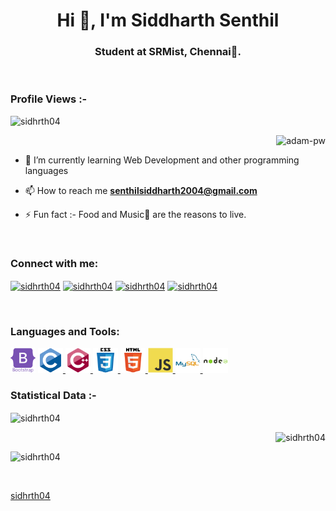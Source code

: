 <h1 align="center">Hi 👋, I'm Siddharth Senthil</h1>
<h3 align="center">Student at SRMist, Chennai🌟.</h3>

<br>

<p align="right"> <h3>Profile Views :-</h3> <img src="https://komarev.com/ghpvc/?username=sidhrth04&label=Profile%20views&color=0e75b6&style=flat"
    alt="sidhrth04" /> 
  </p>
  <p><img align="right" src="https://github.com/Adam-pw/Adam-pw/blob/main/animation_500_kxa883sd.gif" alt="adam-pw" /></p>

<br>


- 🌱 I’m currently learning Web Development and other programming languages

- 📫 How to reach me **senthilsiddharth2004@gmail.com**

- ⚡ Fun fact :- Food and Music🎵 are the reasons to live.

<br>

<h3 align="left">Connect with me:</h3>
<p align="left">
  <a href="https://www.linkedin.com/in/sidhrt04/" target="blank"><img align="center"
      src="https://raw.githubusercontent.com/rahuldkjain/github-profile-readme-generator/master/src/images/icons/Social/linked-in-alt.svg"
      alt="sidhrth04" height="30" width="40" /></a>
  <a href="https://instagram.com/sidhrth04" target="blank"><img align="center"
      src="https://raw.githubusercontent.com/rahuldkjain/github-profile-readme-generator/master/src/images/icons/Social/instagram.svg"
      alt="sidhrth04" height="30" width="40" /></a>
  <a href="https://www.hackerrank.com/sidhrth04" target="blank"><img align="center"
      src="https://raw.githubusercontent.com/rahuldkjain/github-profile-readme-generator/master/src/images/icons/Social/hackerrank.svg"
      alt="sidhrth04" height="30" width="40" /></a>
 <a href="https://twitter.com/sidhrth04" target="blank"><img align="center"
      src="https://raw.githubusercontent.com/rahuldkjain/github-profile-readme-generator/master/src/images/icons/Social/twitter.svg"
      alt="sidhrth04" height="30" width="40" /></a>
</p>

<br>

<h3 align="left">Languages and Tools:</h3>
<p align="left"> 
    <img src="https://raw.githubusercontent.com/devicons/devicon/master/icons/bootstrap/bootstrap-plain-wordmark.svg"
      alt="bootstrap" width="40" height="40" /> </a> <a href="https://www.cprogramming.com/" target="_blank"
    rel="noreferrer"> <img src="https://raw.githubusercontent.com/devicons/devicon/master/icons/c/c-original.svg"
      alt="c" width="40" height="40" /> </a> <a href="https://www.w3schools.com/cpp/" target="_blank" rel="noreferrer">
    <img src="https://raw.githubusercontent.com/devicons/devicon/master/icons/cplusplus/cplusplus-original.svg"
      alt="cplusplus" width="40" height="40" /> </a> <a href="https://www.w3schools.com/css/" target="_blank"
    rel="noreferrer"> <img
      src="https://raw.githubusercontent.com/devicons/devicon/master/icons/css3/css3-original-wordmark.svg" alt="css3"
      width="40" height="40" /> </a> <a href="https://www.w3.org/html/" target="_blank" rel="noreferrer"> <img
      src="https://raw.githubusercontent.com/devicons/devicon/master/icons/html5/html5-original-wordmark.svg"
      alt="html5" width="40" height="40" /> </a>  <a href="https://developer.mozilla.org/en-US/docs/Web/JavaScript" target="_blank"
    rel="noreferrer"> <img
      src="https://raw.githubusercontent.com/devicons/devicon/master/icons/javascript/javascript-original.svg"
      alt="javascript" width="40" height="40" /> </a> <a href="https://www.mysql.com/" target="_blank" rel="noreferrer"> <img
      src="https://raw.githubusercontent.com/devicons/devicon/master/icons/mysql/mysql-original-wordmark.svg"
      alt="mysql" width="40" height="40" /> </a> </a> <a href="https://nodejs.org" target="_blank" rel="noreferrer"> <img
      src="https://raw.githubusercontent.com/devicons/devicon/master/icons/nodejs/nodejs-original-wordmark.svg"
      alt="nodejs" width="40" height="40" /> </a> 
<br>

<h3>Statistical Data :-</h3>
 
<p><img align="center"
    src="https://github-readme-stats.vercel.app/api/top-langs?username=sidhrth04&show_icons=true&locale=en&bg_color=0d1117&text_color=ffffff&layout=compact"
    alt="sidhrth04" 
    bg_color=#808080/></p>

<p>&nbsp;<img align="right" src="https://github-readme-stats.vercel.app/api?username=sidhrth04&show_icons=true&locale=en&bg_color=0d1117&text_color=ffffff&repo=convoychat"
    alt="sidhrth04" /></p>

<p><img align="bottom" src="https://github-readme-streak-stats.herokuapp.com/?user=sidhrth04&theme=dark&background=0d1117&date_format=M%20j%5B%2C%20Y%5D" alt="sidhrth04" /></p>
      
<p align="left"> <a href="https://twitter.com/" target="blank"><img
      src="https://img.shields.io/twitter/follow/?logo=twitter&style=for-the-badge" alt="" /></a> </p>

[sidhrth04](https://github.com/sidhrth04)
